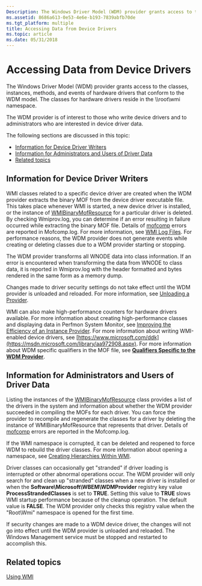 ```yaml
---
Description: The Windows Driver Model (WDM) provider grants access to the classes, instances, methods, and events of hardware drivers that conform to the WDM model.
ms.assetid: 8686a613-0e53-4e6e-b193-7839abfb70de
ms.tgt_platform: multiple
title: Accessing Data from Device Drivers
ms.topic: article
ms.date: 05/31/2018
---
```


# Accessing Data from Device Drivers

The Windows Driver Model (WDM) provider grants access to the classes, instances, methods, and events of hardware drivers that conform to the WDM model. The classes for hardware drivers reside in the \\\\root\\wmi namespace.

The WDM provider is of interest to those who write device drivers and to administrators who are interested in device driver data.

The following sections are discussed in this topic:

-   [Information for Device Driver Writers](#information-for-device-driver-writers)
-   [Information for Administrators and Users of Driver Data](#information-for-administrators-and-users-of-driver-data)
-   [Related topics](#related-topics)

## Information for Device Driver Writers

WMI classes related to a specific device driver are created when the WDM provider extracts the binary MOF from the device driver executable file. This takes place whenever WMI is started, a new device driver is installed, or the instance of [WMIBinaryMofResource](/windows/desktop/WmiCoreProv/wmibinarymofresource) for a particular driver is deleted. By checking Wmiprov.log, you can determine if an error resulting in failure occurred while extracting the binary MOF file. Details of [mofcomp](mofcomp.md) errors are reported in Mofcomp.log. For more information, see [WMI Log Files](wmi-log-files.md). For performance reasons, the WDM provider does not generate events while creating or deleting classes due to a WDM provider starting or stopping.

The WDM provider transforms all WNODE data into class information. If an error is encountered when transforming the data from WNODE to class data, it is reported in Wmiprov.log with the header formatted and bytes rendered in the same form as a memory dump.

Changes made to driver security settings do not take effect until the WDM provider is unloaded and reloaded. For more information, see [Unloading a Provider](unloading-a-provider.md).

WMI can also make high-performance counters for hardware drivers available. For more information about creating high-performance classes and displaying data in Perfmon System Monitor, see [Improving the Efficiency of an Instance Provider](improving-the-efficiency-of-an-instance-provider.md). For more information about writing WMI-enabled device drivers, see [https://www.microsoft.com/ddk](https://msdn.microsoft.com/library/aa972908.aspx). For more information about WDM specific qualifiers in the MOF file, see [**Qualifiers Specific to the WDM Provider**](qualifiers-specific-to-the-wdm-provider.md).

## Information for Administrators and Users of Driver Data

Listing the instances of the [WMIBinaryMofResource](/windows/desktop/WmiCoreProv/wmibinarymofresource) class provides a list of the drivers in the system and information about whether the WDM provider succeeded in compiling the MOFs for each driver. You can force the provider to recompile and regenerate the classes for a driver by deleting the instance of WMIBinaryMofResource that represents that driver. Details of [mofcomp](mofcomp.md) errors are reported in the Mofcomp.log.

If the WMI namespace is corrupted, it can be deleted and reopened to force WDM to rebuild the driver classes. For more information about opening a namespace, see [Creating Hierarchies Within WMI](creating-hierarchies-within-wmi.md).

Driver classes can occasionally get "stranded" if driver loading is interrupted or other abnormal operations occur. The WDM provider will only search for and clean up "stranded" classes when a new driver is installed or when the **Software\\Microsoft\\WBEM\\WDMProvider** registry key value **ProcessStrandedClasses** is set to **TRUE**. Setting this value to **TRUE** slows WMI startup performance because of the cleanup operation. The default value is **FALSE**. The WDM provider only checks this registry value when the "Root\\Wmi" namespace is opened for the first time.

If security changes are made to a WDM device driver, the changes will not go into effect until the WDM provider is unloaded and reloaded. The Windows Management service must be stopped and restarted to accomplish this.

## Related topics

<dl> <dt>

[Using WMI](using-wmi.md)
</dt> </dl>

 

 